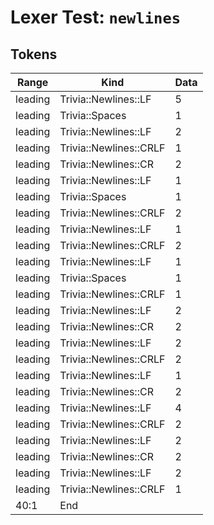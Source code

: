 # Lexer Test: `newlines`

## Tokens
| Range          | Kind                           | Data                       |
|----------------|--------------------------------|----------------------------|
| leading        | Trivia::Newlines::LF           | 5                          |
| leading        | Trivia::Spaces                 | 1                          |
| leading        | Trivia::Newlines::LF           | 2                          |
| leading        | Trivia::Newlines::CRLF         | 1                          |
| leading        | Trivia::Newlines::CR           | 2                          |
| leading        | Trivia::Newlines::LF           | 1                          |
| leading        | Trivia::Spaces                 | 1                          |
| leading        | Trivia::Newlines::CRLF         | 2                          |
| leading        | Trivia::Newlines::LF           | 1                          |
| leading        | Trivia::Newlines::CRLF         | 2                          |
| leading        | Trivia::Newlines::LF           | 1                          |
| leading        | Trivia::Spaces                 | 1                          |
| leading        | Trivia::Newlines::CRLF         | 1                          |
| leading        | Trivia::Newlines::LF           | 2                          |
| leading        | Trivia::Newlines::CR           | 2                          |
| leading        | Trivia::Newlines::LF           | 2                          |
| leading        | Trivia::Newlines::CRLF         | 2                          |
| leading        | Trivia::Newlines::LF           | 1                          |
| leading        | Trivia::Newlines::CR           | 2                          |
| leading        | Trivia::Newlines::LF           | 4                          |
| leading        | Trivia::Newlines::CRLF         | 2                          |
| leading        | Trivia::Newlines::LF           | 2                          |
| leading        | Trivia::Newlines::CR           | 2                          |
| leading        | Trivia::Newlines::LF           | 2                          |
| leading        | Trivia::Newlines::CRLF         | 1                          |
| 40:1           | End                            |                            |
